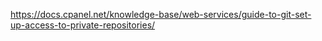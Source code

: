 https://docs.cpanel.net/knowledge-base/web-services/guide-to-git-set-up-access-to-private-repositories/
